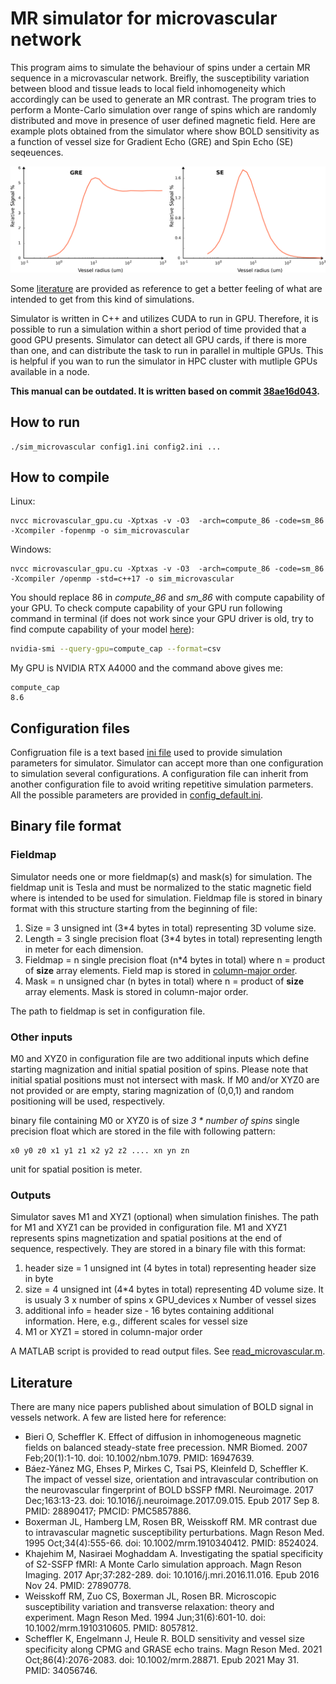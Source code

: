 # MR simulator for microvascular network

This program aims to simulate the behaviour of spins under a certain MR sequence in a microvascular network. Breifly, the susceptibility variation between blood and tissue leads to local field inhomogeneity which accordingly can be used to generate an MR contrast. The program tries to perform a Monte-Carlo simulation over range of spins which are randomly distributed and move in presence of user defined magnetic field. Here are example plots obtained from the simulator where show BOLD sensitivity as a function of vessel size for Gradient Echo (GRE) and Spin Echo (SE) seqeuences.

![](./images/gre_se.png)

Some [literature](#Literature) are provided as reference to get a better feeling of what are intended to get from this kind of simulations.

Simulator is written in C++ and utilizes CUDA to run in GPU. Therefore, it is possible to run a simulation within a short period of time provided that a good GPU presents. Simulator can detect all GPU cards, if there is more than one, and can distribute the task to run in parallel in multiple GPUs. This is helpful if you wan to run the simulator in HPC cluster with mutliple GPUs available in a node.

**This manual can be outdated. It is written based on commit [38ae16d043](https://github.com/aghaeifar/microvascular/tree/38ae16d043eb470c7c92450debe96bdc736a814a).**


## How to run
```
./sim_microvascular config1.ini config2.ini ...
```

## How to compile
Linux:
```
nvcc microvascular_gpu.cu -Xptxas -v -O3  -arch=compute_86 -code=sm_86  -Xcompiler -fopenmp -o sim_microvascular
```
Windows:
```
nvcc microvascular_gpu.cu -Xptxas -v -O3  -arch=compute_86 -code=sm_86  -Xcompiler /openmp -std=c++17 -o sim_microvascular
```
You should replace 86 in *compute_86* and *sm_86* with compute capability of your GPU. To check compute capability of your GPU run following command in terminal (if does not work since your GPU driver is old, try to find compute capability of your model [here](https://developer.nvidia.com/cuda-gpus)):
```bash 
nvidia-smi --query-gpu=compute_cap --format=csv
```
My GPU is NVIDIA RTX A4000 and the command above gives me:
```
compute_cap
8.6
```

## Configuration files
Configruation file is a text based [ini file](https://en.wikipedia.org/wiki/INI_file) used to provide simulation parameters for simulator. Simulator can accept more than one configuration to simulation several configurations. A configuration file can inherit from another configuration file to avoid writing repetitive simulation parmeters. All the possible parameters are provided in [config_default.ini](./inputs/config_default.ini). 

## Binary file format
### Fieldmap
Simulator needs one or more fieldmap(s) and mask(s) for simulation. The fieldmap unit is Tesla and must be normalized to the static magnetic field where is intended to be used for simulation. Fieldmap file is stored in binary format with this structure starting from the beginning of file:

1. Size = 3 unsigned int (3*4 bytes in total) representing 3D volume size.
2. Length = 3 single precision float (3*4 bytes in total) representing length in meter for each dimension.
3. Fieldmap = n single precision float (n*4 bytes in total) where n = product of **size** array elements. Field map is stored in [column-major order](https://en.wikipedia.org/wiki/Row-_and_column-major_order).
4. Mask =  n unsigned char (n bytes in total) where n = product of **size** array elements. Mask is stored in column-major order.

The path to fieldmap is set in configuration file.

### Other inputs
M0 and XYZ0 in configuration file are two additional inputs which define starting magnization and initial spatial position of spins. Please note that initial spatial positions must not intersect with mask. If M0 and/or XYZ0 are not provided or are empty, staring magnization of (0,0,1) and random positioning will be used, respectively.

binary file containing M0 or XYZ0 is of size *3 * number of spins* single precision float which are stored in the file with following pattern:
```
x0 y0 z0 x1 y1 z1 x2 y2 z2 .... xn yn zn
```
unit for spatial position is meter.

### Outputs
Simulator saves M1 and XYZ1 (optional) when simulation finishes. The path for M1 and XYZ1 can be provided in configuration file. M1 and XYZ1 represents spins magnetization and spatial positions at the end of sequence, respectively. They are stored in a binary file with this format:
1. header size = 1 unsigned int (4 bytes in total) representing header size in byte
2. size = 4 unsigned int (4*4 bytes in total) representing 4D volume size. It is usualy 3 x number of spins x GPU_devices x Number of vessel sizes
3. additional info = header size - 16 bytes containing additional information. Here, e.g., different scales for vessel size
4. M1 or XYZ1 = stored in column-major order

A MATLAB script is provided to read output files. See [read_microvascular.m](./outputs/read_microvascular.m).

## Literature
There are many nice papers published about simulation of BOLD signal in vessels network. A few are listed here for reference:

- Bieri O, Scheffler K. Effect of diffusion in inhomogeneous magnetic fields on balanced steady-state free precession. NMR Biomed. 2007 Feb;20(1):1-10. doi: 10.1002/nbm.1079. PMID: 16947639.
- Báez-Yánez MG, Ehses P, Mirkes C, Tsai PS, Kleinfeld D, Scheffler K. The impact of vessel size, orientation and intravascular contribution on the neurovascular fingerprint of BOLD bSSFP fMRI. Neuroimage. 2017 Dec;163:13-23. doi: 10.1016/j.neuroimage.2017.09.015. Epub 2017 Sep 8. PMID: 28890417; PMCID: PMC5857886.
- Boxerman JL, Hamberg LM, Rosen BR, Weisskoff RM. MR contrast due to intravascular magnetic susceptibility perturbations. Magn Reson Med. 1995 Oct;34(4):555-66. doi: 10.1002/mrm.1910340412. PMID: 8524024.
- Khajehim M, Nasiraei Moghaddam A. Investigating the spatial specificity of S2-SSFP fMRI: A Monte Carlo simulation approach. Magn Reson Imaging. 2017 Apr;37:282-289. doi: 10.1016/j.mri.2016.11.016. Epub 2016 Nov 24. PMID: 27890778.
- Weisskoff RM, Zuo CS, Boxerman JL, Rosen BR. Microscopic susceptibility variation and transverse relaxation: theory and experiment. Magn Reson Med. 1994 Jun;31(6):601-10. doi: 10.1002/mrm.1910310605. PMID: 8057812.
- Scheffler K, Engelmann J, Heule R. BOLD sensitivity and vessel size specificity along CPMG and GRASE echo trains. Magn Reson Med. 2021 Oct;86(4):2076-2083. doi: 10.1002/mrm.28871. Epub 2021 May 31. PMID: 34056746.
